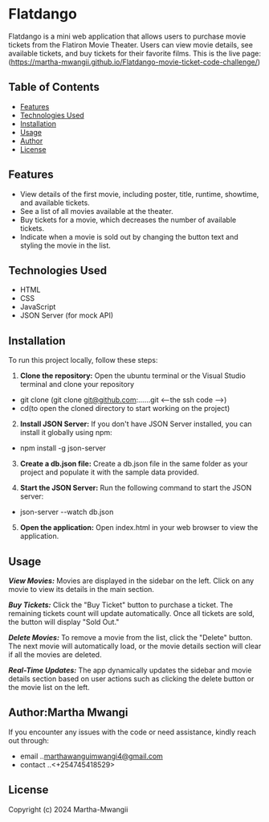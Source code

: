 # Flatdango
Flatdango is a mini web application that allows users to purchase movie tickets from the Flatiron Movie Theater. Users can view movie details, see available tickets, and buy tickets for their favorite films.
This is the live page: (https://martha-mwangii.github.io/Flatdango-movie-ticket-code-challenge/)

## Table of Contents

- [Features](#features)
- [Technologies Used](#technologies-used)
- [Installation](#installation)
- [Usage](#usage)
- [Author](#author)
- [License](#license)

## Features

- View details of the first movie, including poster, title, runtime, showtime, and available tickets.
- See a list of all movies available at the theater.
- Buy tickets for a movie, which decreases the number of available tickets.
- Indicate when a movie is sold out by changing the button text and styling the movie in the list.

## Technologies Used

- HTML
- CSS
- JavaScript
- JSON Server (for mock API)

## Installation

To run this project locally, follow these steps:

1. **Clone the repository:**
Open the ubuntu terminal or the Visual Studio terminal and clone your repository
  - git clone (git clone git@github.com:......git <--the ssh code -->)
  - cd(to open the cloned directory to start working on the project)
2. **Install JSON Server:**
If you don't have JSON Server installed, you can install it globally using npm:

  - npm install -g json-server

3. **Create a db.json file:**
 Create a db.json file in the same folder as your project and populate it with the sample data provided.

4. **Start the JSON Server:**
 Run the following command to start the JSON server:

 - json-server --watch db.json

5. **Open the application:**
 Open index.html in your web browser to view the application. 

## Usage

***View Movies:***
Movies are displayed in the sidebar on the left. Click on any movie to view its details in the main section.

***Buy Tickets:***
Click the "Buy Ticket" button to purchase a ticket. The remaining tickets count will update automatically. Once all tickets are sold, the button will display "Sold Out."

***Delete Movies:***
To remove a movie from the list, click the "Delete" button. The next movie will automatically load, or the movie details section will clear if all the movies are deleted.

***Real-Time Updates:***
The app dynamically updates the sidebar and movie details section based on user actions such as clicking the delete button or the movie list on the left.

## Author:Martha Mwangi
 If you encounter any issues with the code or need assistance, kindly reach out through:
 - email ..<marthawanguimwangi4@gmail.com> 
 - contact ..<+254745418529>

## License
Copyright (c) 2024 Martha-Mwangii